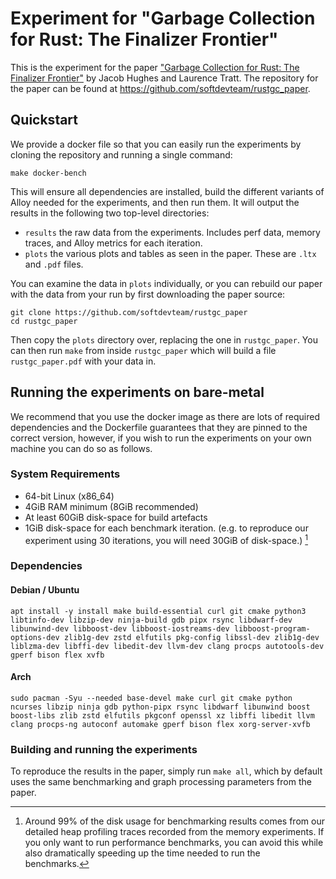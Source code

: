 # Experiment for "Garbage Collection for Rust: The Finalizer Frontier"

This is the experiment for the paper ["Garbage Collection for Rust: The
Finalizer Frontier"](https://arxiv.org/abs/2504.01841) by Jacob Hughes and
Laurence Tratt. The repository for the paper can be found at
https://github.com/softdevteam/rustgc_paper.

## Quickstart

We provide a docker file so that you can easily run the experiments by cloning
the repository and running a single command:

`make docker-bench`

This will ensure all dependencies are installed, build the different variants
of Alloy needed for the experiments, and then run them. It will output the
results in the following two top-level directories: 

- `results` the raw data from the experiments. Includes perf data, memory
  traces, and Alloy metrics for each iteration.
- `plots` the various plots and tables as seen in the paper. These are
  `.ltx` and `.pdf` files.

You can examine the data in `plots` individually, or you can rebuild our paper
with the data from your run by first downloading the paper source:

```
git clone https://github.com/softdevteam/rustgc_paper
cd rustgc_paper
```

Then copy the `plots` directory over, replacing the one in `rustgc_paper`. You
can then run `make` from inside `rustgc_paper` which will build a file
`rustgc_paper.pdf` with your data in.

## Running the experiments on bare-metal

We recommend that you use the docker image as there are lots of required
dependencies and the Dockerfile guarantees that they are pinned to the correct
version, however, if you wish to run the experiments on your own machine you
can do so as follows.

### System Requirements
- 64-bit Linux (x86_64)
- 4GiB RAM minimum (8GiB recommended)
- At least 60GiB disk-space for build artefacts
- 1GiB disk-space for each benchmark iteration. (e.g. to reproduce our
  experiment using 30 iterations, you will need 30GiB of disk-space.) [^1]

[^1]: Around 99% of the disk usage for benchmarking results comes from our
detailed heap profiling traces recorded from the memory experiments. If you
only want to run performance benchmarks, you can avoid this while also
dramatically speeding up the time needed to run the benchmarks.

### Dependencies

#### Debian / Ubuntu

```
apt install -y install make build-essential curl git cmake python3 libtinfo-dev libzip-dev ninja-build gdb pipx rsync libdwarf-dev libunwind-dev libboost-dev libboost-iostreams-dev libboost-program-options-dev zlib1g-dev zstd elfutils pkg-config libssl-dev zlib1g-dev liblzma-dev libffi-dev libedit-dev llvm-dev clang procps autotools-dev gperf bison flex xvfb
```

#### Arch

```
sudo pacman -Syu --needed base-devel make curl git cmake python ncurses libzip ninja gdb python-pipx rsync libdwarf libunwind boost boost-libs zlib zstd elfutils pkgconf openssl xz libffi libedit llvm clang procps-ng autoconf automake gperf bison flex xorg-server-xvfb
```

### Building and running the experiments

To reproduce the results in the paper, simply run `make all`, which by default
uses the same benchmarking and graph processing parameters from the paper.
